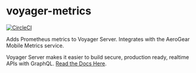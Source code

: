 # voyager-metrics

[![CircleCI](https://circleci.com/gh/aerogear/voyager-server.svg?style=svg)](https://circleci.com/gh/aerogear/voyager-server)

Adds Prometheus metrics to Voyager Server. Integrates with the AeroGear Mobile Metrics service.

Voyager Server makes it easier to build secure, production ready, realtime APIs with GraphQL. [Read the Docs Here](https://github.com/aerogear/voyager-server).
